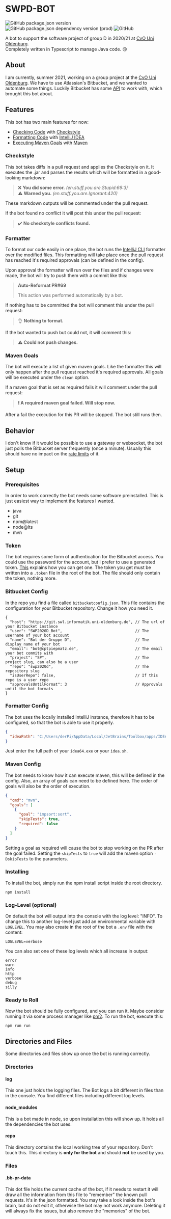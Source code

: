 # SWPD-BOT
![GitHub package.json version](https://img.shields.io/github/package-json/v/derPiepmatz/SWPD-Bot?style=for-the-badge)
![GitHub package.json dependency version (prod)](https://img.shields.io/github/package-json/dependency-version/derPiepmatz/SWPD-Bot/typescript?style=for-the-badge)
![GitHub](https://img.shields.io/github/license/derPiepmatz/SWPD-Bot?style=for-the-badge)

A bot to support the software project of group D in 2020/21 at 
[CvO Uni Oldenburg](https://uol.de/).  
Completely written in Typescript to manage Java code. 🙃

## About
I am currently, summer 2021, working on a group project at the 
[CvO Uni Oldenburg](https://uol.de/). We have to use Atlassian's Bitbucket, and 
we wanted to automate some things.
Luckily Bitbucket has some [API](https://developer.atlassian.com/static/rest/bitbucket-server/latest/bitbucket-rest.html) 
to work with, which brought this bot about.

## Features
This bot has two main features for now:

- [Checking Code](#Checkstyle) with [Checkstyle](https://checkstyle.sourceforge.io/)
- [Formatting Code](#Formatter) with [IntelliJ IDEA](https://www.jetbrains.com/idea/)
- [Executing Maven Goals](#Maven-Goals) with [Maven](http://maven.apache.org)

### Checkstyle
This bot takes diffs in a pull request and applies the Checkstyle on it.
It executes the .jar and parses the results which will be 
formatted in a good-looking markdown:
> ❌ **You did some error.** *(en.stuff.you.are.Stupid:69:3)*  
> ⚠️ **Warned you.** *(en.stuff.you.are.Ignorant:420)*

These markdown outputs will be commented under the pull request.

If the bot found no conflict it will post this under the pull request:
> ✔️ **No checkstyle conflicts found.**

### Formatter
To format our code easily in one place, the bot runs the 
[IntelliJ CLI](https://www.jetbrains.com/help/idea/command-line-formatter.html) 
formatter over the modified files. This formatting will take place once the pull
request has reached it's required approvals (can be defined in the config).

Upon approval the formatter will run over the files and if changes were made,
the bot will try to push them with a commit like this:
> **Auto-Reformat PR#69** 
> 
> This action was performed automatically by a bot.

If nothing has to be committed the bot will comment this under the pull request:
> 👌 **Nothing to format.**

If the bot wanted to push but could not, it will comment this:
> **⚠️ Could not push changes.**

### Maven Goals
The bot will execute a list of given maven goals. Like the formatter this will
only happen after the pull request reached it's required approvals. All goals
will be executed under the `clean` option.

If a maven goal that is set as required fails it will comment under the pull
request:
> **❗ A required maven goal failed. Will stop now.**

After a fail the execution for this PR will be stopped. The bot still runs then.

## Behavior
I don't know if it would be possible to use a gateway or websocket, 
the bot just polls the Bitbucket server frequently (once a minute). Usually this 
should have no impact on the 
[rate limits](https://support.atlassian.com/bitbucket-cloud/docs/api-request-limits/) 
of it.

## Setup
### Prerequisites
In order to work correctly the bot needs some software preinstalled. This is
just easiest way to implement the features I wanted.
- java
- git
- npm@latest
- node@lts
- mvn

### Token
The bot requires some form of authentication for the Bitbucket access. You could 
use the password for the account, but I prefer to use a generated token. 
[This](https://confluence.atlassian.com/bitbucketserver/personal-access-tokens-939515499.html)
explains how you can get one. The token you get must be written into a `.token`
file in the root of the bot. The file should only contain the token, nothing 
more.

### Bitbucket Config
In the repo you find a file called `bitbucketconfig.json`. This file contains
the configuration for your Bitbucket repository. Change it how you need it.
```json5
{
  "host": "https://git.swl.informatik.uni-oldenburg.de", // The url of your Bitbucket instance
  "user": "SWP2020D_Bot",                                // The username of your bot account
  "name": "Bot der Gruppe D",                            // The display name of your bot
  "email": "bot@cptpiepmatz.de",                         // The email your bot commits with
  "project": "SP",                                       // The project slug, can also be a user
  "repo": "swp2020d",                                    // The repository slug
  "isUserRepo": false,                                   // If this repo is a user repo
  "approvalsUntilFormat": 3                              // Approvals until the bot formats
}
```

### Formatter Config
The bot uses the locally installed IntelliJ instance, therefore it has to be 
configured, so that the bot is able to use it properly. 
```json
{
  "ideaPath": "C:/Users/derPi/AppData/Local/JetBrains/Toolbox/apps/IDEA-U/ch-0/203.7717.56/bin/idea64.exe"
}
```
Just enter the full path of your `idea64.exe` or your `idea.sh`.

### Maven Config
The bot needs to know how it can execute maven, this will be defined in the 
config. Also, an array of goals can need to be defined here. The order of goals
will also be the order of execution.
```json
{
  "cmd": "mvn",
  "goals": [
    {
      "goal": "impsort:sort",
      "skipTests": true,
      "required": false
    }
  ]
}
```

Setting a goal as required will cause the bot to stop working on the PR after 
the goal failed. Setting the `skipTests` to `true` will add the maven option
`-DskipTests` to the parameters.

### Installing
To install the bot, simply run the npm install script inside the root directory.
```shell
npm install
```

### Log-Level (optional)
On default the bot will output into the console with the log level: "INFO".
To change this to another log-level just add an environmental variable with 
`LOGLEVEL`. You may also create in the root of the bot a `.env` file with the 
content: 
```dotenv
LOGLEVEL=verbose
```
You can also set one of these log levels which all increase in output:
```
error
warn
info
http
verbose
debug
silly
```

### Ready to Roll
Now the bot should be fully configured, and you can run it. Maybe consider 
running it via some process manager like [pm2](https://pm2.keymetrics.io/).
To run the bot, execute this:
```shell
npm run run
```

## Directories and Files
Some directories and files show up once the bot is running correctly.

### Directories

#### log
This one just holds the logging files. The Bot logs a bit different in files 
than in the console. You find different files including different log levels.

#### node_modules
This is a bot made in node, so upon installation this will show up. It holds all
the dependencies the bot uses.

#### repo
This directory contains the local working tree of your repository. Don't touch 
this. This directory is **only for the bot** and should **not** be used by you.

### Files

#### .bb-pr-data
This dot file holds the current cache of the bot, if it needs to restart it will 
draw all the information from this file to "remember" the known pull requests.
It's in the json formatted. You may take a look inside the bot's brain, but do 
not edit it, otherwise the bot may not work anymore. Deleting it will always fix 
the issues, but also remove the "memories" of the bot.
